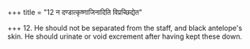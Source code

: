 +++
title = "12 न दण्डात्कृष्णाजिनादिति विप्रच्छिद्येत"

+++
12. He should not be separated from the staff, and black antelope's skin. He should urinate or void excrement after having kept these down.
